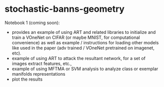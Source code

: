 # stochastic-banns-geometry

Notebook 1 (coming soon):
 - provides an example of using ART and related libraries to initialize and train a VOneNet on CIFAR (or maybe MNIST, for computational convenience) as well as example / instructions for loading other models like used in the paper (adv trained / VOneNet pretrained on imagenet, etc).
 - example of using ART to attack the resultant network, for a set of images extract features, etc.,
 - example of using MFTMA or SVM analysis to analyze class or exemplar manifolds representations
 - plot the results

